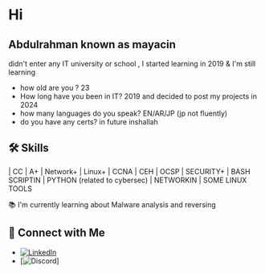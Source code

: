 # Hi

## Abdulrahman known as mayacin

didn't enter any IT university or school , I started learning in 2019 & I'm still learning 
- how old are you ? 23
- How long have you been in IT? 2019 and decided to post my projects in 2024
- how many languages do you speak? EN/AR/JP (jp not fluently)
- do you have any certs? in future inshallah


## 🛠️ Skills 

| CC | A+ | Network+ | Linux+ | CCNA | CEH | OCSP | SECURITY+ | BASH SCRIPTIN | PYTHON (related to cybersec) | NETWORKIN | SOME LINUX TOOLS 

📚 I'm currently learning about Malware analysis and reversing


## 🔗 Connect with Me

- [![LinkedIn](https://img.shields.io/badge/LinkedIn-abderrahmane-blue)](https://www.linkedin.com/in/abderrahmane-toaba-75b341244/)
- [![Discord](https://img.shields.io/badge/Discord-mayacin-blue)]





